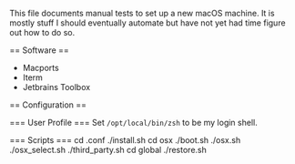This file documents manual tests to set up a new macOS machine.
It is mostly stuff I should eventually automate but have not yet had time figure out how to do so.

== Software ==

- Macports
- Iterm
- Jetbrains Toolbox

== Configuration ==

=== User Profile ===
Set `/opt/local/bin/zsh` to be my login shell.

=== Scripts ===
cd .conf
./install.sh
cd osx
./boot.sh
./osx.sh
./osx_select.sh
./third_party.sh
cd global
./restore.sh
